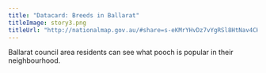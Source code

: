 ```yaml
---
title: "Datacard: Breeds in Ballarat"
titleImage: story3.png
titleUrl: "http://nationalmap.gov.au/#share=s-eKMrYHvDz7vYgRSl8HtNav4CHK3"
---
```


<p>Ballarat council area residents can see what pooch is popular in their neighbourhood.</p>
